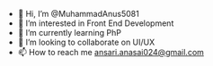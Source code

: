 - 👋 Hi, I’m @MuhammadAnus5081
- 👀 I’m interested in Front End Development
- 🌱 I’m currently learning PhP
- 💞️ I’m looking to collaborate on UI/UX
- 📫 How to reach me ansari.anasai024@gmail.com

<!---
MuhammadAnus5081/MuhammadAnus5081 is a ✨ special ✨ repository because its `README.md` (this file) appears on your GitHub profile.
You can click the Preview link to take a look at your changes.
--->

